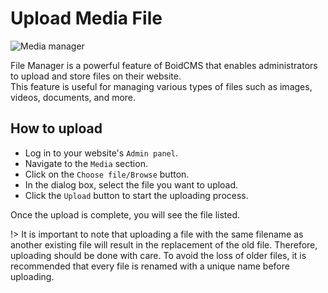 # Upload Media File

![Media manager](https://boidcms.github.io/_media/media.png)

File Manager is a powerful feature of BoidCMS that enables administrators to upload and store files on their website.     
This feature is useful for managing various types of files such as images, videos, documents, and more.

## How to upload

- Log in to your website's `Admin panel`.
- Navigate to the `Media` section.
- Click on the `Choose file/Browse` button.
- In the dialog box, select the file you want to upload.
- Click the `Upload` button to start the uploading process.

Once the upload is complete, you will see the file listed.

!> It is important to note that uploading a file with the same filename as another existing file will result in the replacement of the old file. Therefore, uploading should be done with care. To avoid the loss of older files, it is recommended that every file is renamed with a unique name before uploading.
